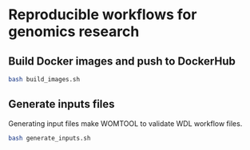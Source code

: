 # Reproducible workflows for genomics research

## Build  Docker images and push to DockerHub

```bash
bash build_images.sh
```

## Generate inputs files

Generating input files make WOMTOOL to validate WDL workflow files.

```bash
bash generate_inputs.sh
```